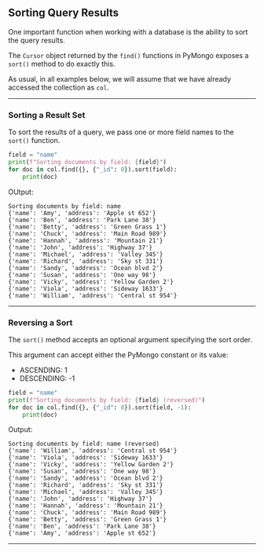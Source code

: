 ## Sorting Query Results

One important function when working with a database is the ability to sort
the query results.

The `Cursor` object returned by the `find()` functions in PyMongo exposes
a `sort()` method to do exactly this.

As usual, in all examples below, we will assume that we have already
accessed the collection as `col`.

---

### Sorting a Result Set

To sort the results of a query, we pass one or more field names to the
`sort()` function.

```python
field = "name"
print(f"Sorting documents by field: {field}")
for doc in col.find({}, {"_id": 0}).sort(field):
    print(doc)
```

OUtput:

```
Sorting documents by field: name
{'name': 'Amy', 'address': 'Apple st 652'}
{'name': 'Ben', 'address': 'Park Lane 38'}
{'name': 'Betty', 'address': 'Green Grass 1'}
{'name': 'Chuck', 'address': 'Main Road 989'}
{'name': 'Hannah', 'address': 'Mountain 21'}
{'name': 'John', 'address': 'Highway 37'}
{'name': 'Michael', 'address': 'Valley 345'}
{'name': 'Richard', 'address': 'Sky st 331'}
{'name': 'Sandy', 'address': 'Ocean blvd 2'}
{'name': 'Susan', 'address': 'One way 98'}
{'name': 'Vicky', 'address': 'Yellow Garden 2'}
{'name': 'Viola', 'address': 'Sideway 1633'}
{'name': 'William', 'address': 'Central st 954'}
```

---

### Reversing a Sort

The `sort()` method accepts an optional argument specifying the sort order.

This argument can accept either the PyMongo constant or its value:

* ASCENDING: 1
* DESCENDING: -1

```python
field = "name"
print(f"Sorting documents by field: {field} (reversed)")
for doc in col.find({}, {"_id": 0}).sort(field, -1):
    print(doc)
```

Output:

```
Sorting documents by field: name (reversed)
{'name': 'William', 'address': 'Central st 954'}
{'name': 'Viola', 'address': 'Sideway 1633'}
{'name': 'Vicky', 'address': 'Yellow Garden 2'}
{'name': 'Susan', 'address': 'One way 98'}
{'name': 'Sandy', 'address': 'Ocean blvd 2'}
{'name': 'Richard', 'address': 'Sky st 331'}
{'name': 'Michael', 'address': 'Valley 345'}
{'name': 'John', 'address': 'Highway 37'}
{'name': 'Hannah', 'address': 'Mountain 21'}
{'name': 'Chuck', 'address': 'Main Road 989'}
{'name': 'Betty', 'address': 'Green Grass 1'}
{'name': 'Ben', 'address': 'Park Lane 38'}
{'name': 'Amy', 'address': 'Apple st 652'}
```

---
